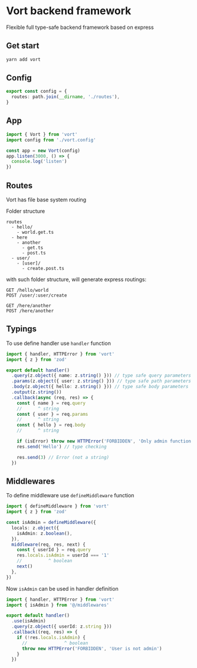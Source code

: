 # Vort backend framework

Flexible full type-safe backend framework based on express

## Get start

```bash
yarn add vort
```

## Config

```typescript
export const config = {
  routes: path.join(__dirname, './routes'),
}
```

## App

```typescript
import { Vort } from 'vort'
import config from './vort.config'

const app = new Vort(config)
app.listen(3000, () => {
  console.log('listen')
})
```

## Routes

Vort has file base system routing

Folder structure

```text
routes
  - hello/
    - world.get.ts
  - here
    - another
      - get.ts
      - post.ts
  - user/
    - [user]/
      - create.post.ts
```

with such folder structure, will generate express routings:

```text
GET /hello/world
POST /user/:user/create

GET /here/another
POST /here/another
```

## Typings

To use define handler use `handler` function

```typescript
import { handler, HTTPError } from 'vort'
import { z } from 'zod'

export default handler()
  .query(z.object({ name: z.string() })) // type safe query parameters
  .params(z.object({ user: z.string() })) // type safe path parameters
  .body(z.object({ hello: z.string() })) // type safe body parameters
  .output(z.string())
  .callback(async (req, res) => {
    const { name } = req.query
    //      ^ string
    const { user } = req.params
    //      ^ string
    const { hello } = req.body
    //      ^ string

    if (isError) throw new HTTPError('FORBIDDEN', 'Only admin function')
    res.send('Hello') // type checking

    res.send(3) // Error (not a string)
  })
```

## Middlewares

To define middleware use `defineMiddleware` function

```typescript
import { defineMiddleware } from 'vort'
import { z } from 'zod'

const isAdmin = defineMiddleware({
  locals: z.object({
    isAdmin: z.boolean(),
  }),
  middleware(req, res, next) {
    const { userId } = req.query
    res.locals.isAdmin = userId === '1'
    //          ^ boolean
    next()
  },
})
```

Now `isAdmin` can be used in handler definition

```typescript
import { handler, HTTPError } from 'vort'
import { isAdmin } from '@/middlewares'

export default handler()
  .use(isAdmin)
  .query(z.object({ userId: z.string }))
  .callback((req, res) => {
    if (!res.locals.isAdmin) {
      //              ^ boolean
      throw new HTTPError('FORBIDDEN', 'User is not admin')
    }
  })
```
